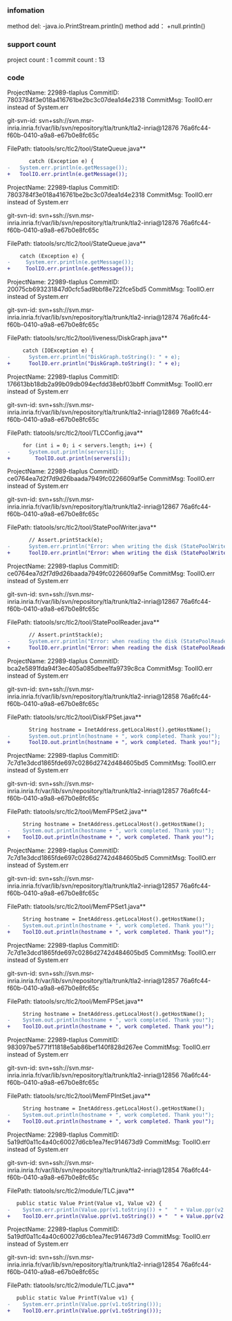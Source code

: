 ###  infomation 
method del:
-java.io.PrintStream.println()
method add：
+null.println()
###  support count
project count : 1
commit count : 13
###  code
ProjectName: 22989-tlaplus
CommitID: 7803784f3e018a416761be2bc3c07dea1d4e2318
CommitMsg: ToolIO.err instead of System.err

git-svn-id: svn+ssh://svn.msr-inria.inria.fr/var/lib/svn/repository/tla/trunk/tla2-inria@12876 76a6fc44-f60b-0410-a9a8-e67b0e8fc65c

FilePath: tlatools/src/tlc2/tool/StateQueue.java**
```diff
       catch (Exception e) {
-	System.err.println(e.getMessage());
+	ToolIO.err.println(e.getMessage());
```
ProjectName: 22989-tlaplus
CommitID: 7803784f3e018a416761be2bc3c07dea1d4e2318
CommitMsg: ToolIO.err instead of System.err

git-svn-id: svn+ssh://svn.msr-inria.inria.fr/var/lib/svn/repository/tla/trunk/tla2-inria@12876 76a6fc44-f60b-0410-a9a8-e67b0e8fc65c

FilePath: tlatools/src/tlc2/tool/StateQueue.java**
```diff
 	catch (Exception e) {
-	  System.err.println(e.getMessage());
+	  ToolIO.err.println(e.getMessage());
```
ProjectName: 22989-tlaplus
CommitID: 20075cb693231847d0cfc5ad9bbf8e722fce5bd5
CommitMsg: ToolIO.err instead of System.err

git-svn-id: svn+ssh://svn.msr-inria.inria.fr/var/lib/svn/repository/tla/trunk/tla2-inria@12874 76a6fc44-f60b-0410-a9a8-e67b0e8fc65c

FilePath: tlatools/src/tlc2/tool/liveness/DiskGraph.java**
```diff
     catch (IOException e) {
-      System.err.println("DiskGraph.toString(): " + e);
+      ToolIO.err.println("DiskGraph.toString(): " + e);
```
ProjectName: 22989-tlaplus
CommitID: 176613bb18db2a99b09db094ecfdd38ebf03bbff
CommitMsg: ToolIO.err instead of System.err

git-svn-id: svn+ssh://svn.msr-inria.inria.fr/var/lib/svn/repository/tla/trunk/tla2-inria@12869 76a6fc44-f60b-0410-a9a8-e67b0e8fc65c

FilePath: tlatools/src/tlc2/tool/TLCConfig.java**
```diff
     for (int i = 0; i < servers.length; i++) {
-      System.out.println(servers[i]);
+        ToolIO.out.println(servers[i]);
```
ProjectName: 22989-tlaplus
CommitID: ce0764ea7d2f7d9d26baada7949fc0226609af5e
CommitMsg: ToolIO.err instead of System.err

git-svn-id: svn+ssh://svn.msr-inria.inria.fr/var/lib/svn/repository/tla/trunk/tla2-inria@12867 76a6fc44-f60b-0410-a9a8-e67b0e8fc65c

FilePath: tlatools/src/tlc2/tool/StatePoolWriter.java**
```diff
       // Assert.printStack(e);
-      System.err.println("Error: when writing the disk (StatePoolWriter.run):\n" +
+      ToolIO.err.println("Error: when writing the disk (StatePoolWriter.run):\n" +
```
ProjectName: 22989-tlaplus
CommitID: ce0764ea7d2f7d9d26baada7949fc0226609af5e
CommitMsg: ToolIO.err instead of System.err

git-svn-id: svn+ssh://svn.msr-inria.inria.fr/var/lib/svn/repository/tla/trunk/tla2-inria@12867 76a6fc44-f60b-0410-a9a8-e67b0e8fc65c

FilePath: tlatools/src/tlc2/tool/StatePoolReader.java**
```diff
       // Assert.printStack(e);
-      System.err.println("Error: when reading the disk (StatePoolReader.run):\n" +
+      ToolIO.err.println("Error: when reading the disk (StatePoolReader.run):\n" +
```
ProjectName: 22989-tlaplus
CommitID: bca2e5891fda94f3ec405a085dbee1fa9739c8ca
CommitMsg: ToolIO.err instead of System.err

git-svn-id: svn+ssh://svn.msr-inria.inria.fr/var/lib/svn/repository/tla/trunk/tla2-inria@12858 76a6fc44-f60b-0410-a9a8-e67b0e8fc65c

FilePath: tlatools/src/tlc2/tool/DiskFPSet.java**
```diff
       String hostname = InetAddress.getLocalHost().getHostName();    
-      System.out.println(hostname + ", work completed. Thank you!");
+      ToolIO.out.println(hostname + ", work completed. Thank you!");
```
ProjectName: 22989-tlaplus
CommitID: 7c7d1e3dcd1865fde697c0286d2742d484605bd5
CommitMsg: ToolIO.err instead of System.err

git-svn-id: svn+ssh://svn.msr-inria.inria.fr/var/lib/svn/repository/tla/trunk/tla2-inria@12857 76a6fc44-f60b-0410-a9a8-e67b0e8fc65c

FilePath: tlatools/src/tlc2/tool/MemFPSet2.java**
```diff
     String hostname = InetAddress.getLocalHost().getHostName();    
-    System.out.println(hostname + ", work completed. Thank you!");
+    ToolIO.out.println(hostname + ", work completed. Thank you!");
```
ProjectName: 22989-tlaplus
CommitID: 7c7d1e3dcd1865fde697c0286d2742d484605bd5
CommitMsg: ToolIO.err instead of System.err

git-svn-id: svn+ssh://svn.msr-inria.inria.fr/var/lib/svn/repository/tla/trunk/tla2-inria@12857 76a6fc44-f60b-0410-a9a8-e67b0e8fc65c

FilePath: tlatools/src/tlc2/tool/MemFPSet1.java**
```diff
     String hostname = InetAddress.getLocalHost().getHostName();    
-    System.out.println(hostname + ", work completed. Thank you!");
+    ToolIO.out.println(hostname + ", work completed. Thank you!");
```
ProjectName: 22989-tlaplus
CommitID: 7c7d1e3dcd1865fde697c0286d2742d484605bd5
CommitMsg: ToolIO.err instead of System.err

git-svn-id: svn+ssh://svn.msr-inria.inria.fr/var/lib/svn/repository/tla/trunk/tla2-inria@12857 76a6fc44-f60b-0410-a9a8-e67b0e8fc65c

FilePath: tlatools/src/tlc2/tool/MemFPSet.java**
```diff
     String hostname = InetAddress.getLocalHost().getHostName();    
-    System.out.println(hostname + ", work completed. Thank you!");
+    ToolIO.out.println(hostname + ", work completed. Thank you!");
```
ProjectName: 22989-tlaplus
CommitID: 983097be5771f11818e5ab86bef140f828d267ee
CommitMsg: ToolIO.err instead of System.err

git-svn-id: svn+ssh://svn.msr-inria.inria.fr/var/lib/svn/repository/tla/trunk/tla2-inria@12856 76a6fc44-f60b-0410-a9a8-e67b0e8fc65c

FilePath: tlatools/src/tlc2/tool/MemFPIntSet.java**
```diff
     String hostname = InetAddress.getLocalHost().getHostName();    
-    System.out.println(hostname + ", work completed. Thank you!");
+    ToolIO.out.println(hostname + ", work completed. Thank you!");
```
ProjectName: 22989-tlaplus
CommitID: 5a19df0a11c4a40c60027d6cb1ea7fec914673d9
CommitMsg: ToolIO.err instead of System.err

git-svn-id: svn+ssh://svn.msr-inria.inria.fr/var/lib/svn/repository/tla/trunk/tla2-inria@12854 76a6fc44-f60b-0410-a9a8-e67b0e8fc65c

FilePath: tlatools/src/tlc2/module/TLC.java**
```diff
   public static Value Print(Value v1, Value v2) {
-    System.err.println(Value.ppr(v1.toString()) + "  " + Value.ppr(v2.toString()));
+    ToolIO.err.println(Value.ppr(v1.toString()) + "  " + Value.ppr(v2.toString()));
```
ProjectName: 22989-tlaplus
CommitID: 5a19df0a11c4a40c60027d6cb1ea7fec914673d9
CommitMsg: ToolIO.err instead of System.err

git-svn-id: svn+ssh://svn.msr-inria.inria.fr/var/lib/svn/repository/tla/trunk/tla2-inria@12854 76a6fc44-f60b-0410-a9a8-e67b0e8fc65c

FilePath: tlatools/src/tlc2/module/TLC.java**
```diff
   public static Value PrintT(Value v1) {
-    System.err.println(Value.ppr(v1.toString()));
+    ToolIO.err.println(Value.ppr(v1.toString()));
```
